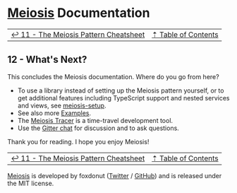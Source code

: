 # [Meiosis](https://meiosis.js.org) Documentation

| | |
| ---- | ---- |
| [&larrhk; 11 - The Meiosis Pattern Cheatsheet](11-the-meiosis-pattern.html) | [&#8673; Table of Contents](toc.html) |

## 12 - What's Next?

This concludes the Meiosis documentation. Where do you go from here?

- To use a library instead of setting up the Meiosis pattern yourself, or to get
additional features including TypeScript support and nested services and views, see
[meiosis-setup](https://github.com/foxdonut/meiosis/tree/master/helpers/setup#meiosis-setup).
- See also more [Examples](https://meiosis.js.org/examples.html).
- The [Meiosis Tracer](https://meiosis.js.org/tracer) is a time-travel development tool.
- Use the [Gitter chat](https://gitter.im/foxdonut/meiosis) for discussion and to ask questions.

Thank you for reading. I hope you enjoy Meiosis!

| | |
| ---- | ---- |
| [&larrhk; 11 - The Meiosis Pattern Cheatsheet](11-the-meiosis-pattern.html) | [&#8673; Table of Contents](toc.html) |

[Meiosis](https://meiosis.js.org) is developed by foxdonut ([Twitter](http://twitter.com/foxdonut00) /
[GitHub](https://github.com/foxdonut)) and is released under the MIT license.
